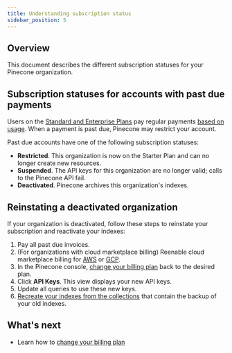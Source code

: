 ```yaml
---
title: Understanding subscription status
sidebar_position: 5
---
```


## Overview 

This document describes the different subscription statuses for your Pinecone organization.

## Subscription statuses for accounts with past due payments

Users on the [Standard and Enterprise Plans](https://www.pinecone.io/pricing/) pay regular payments [based on usage](understanding-cost). When a payment is past due, Pinecone may restrict your account.

Past due accounts have one of the following subscription statuses:

+ **Restricted**. This organization is now on the Starter Plan and can no longer create new resources. 
+ **Suspended**. The API keys for this organization are no longer valid; calls to the Pinecone API fail.
+ **Deactivated**. Pinecone archives this organization's indexes.

## Reinstating a deactivated organization

If your organization is deactivated, follow these steps to reinstate your subscription and reactivate your indexes:

1. Pay all past due invoices.
1. (For organizations with cloud marketplace billing) Reenable cloud marketplace billing for [AWS](setting-up-aws-marketplace-billing) or [GCP](setting-up-gcp-marketplace-billing).
1. In the Pinecone console, [change your billing plan](changing-your-billing-plan) back to the desired plan.
1. Click **API Keys**. This view displays your new API keys. 
1. Update all queries to use these new keys.
1. [Recreate your indexes from the collections](manage-indexes#create-an-index-from-a-collection) that contain the backup of your old indexes.

## What's next

+ Learn how to [change your billing plan](changing-your-billing-plan)

